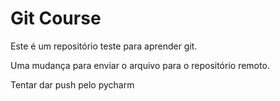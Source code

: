 # Git Course

Este é um repositório teste para aprender git.

Uma mudança para enviar o arquivo para o repositório remoto.

Tentar dar push pelo pycharm